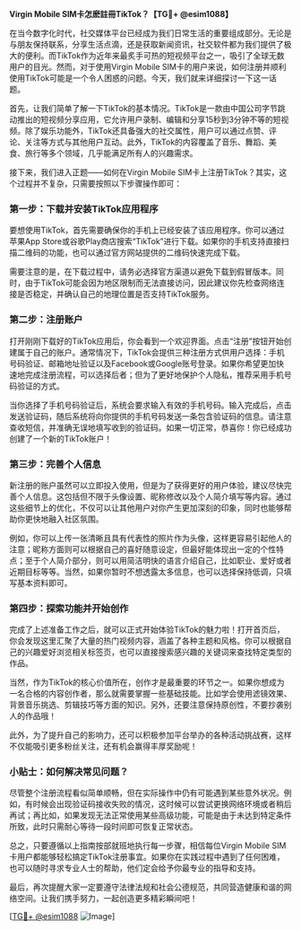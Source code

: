 **Virgin Mobile SIM卡怎麽註冊TikTok？【TG💪+ @esim1088】**

在当今数字化时代，社交媒体平台已经成为我们日常生活的重要组成部分。无论是与朋友保持联系，分享生活点滴，还是获取新闻资讯，社交软件都为我们提供了极大的便利。而TikTok作为近年来最炙手可热的短视频平台之一，吸引了全球无数用户的目光。然而，对于使用Virgin Mobile SIM卡的用户来说，如何注册并顺利使用TikTok可能是一个令人困惑的问题。今天，我们就来详细探讨一下这一话题。

首先，让我们简单了解一下TikTok的基本情况。TikTok是一款由中国公司字节跳动推出的短视频分享应用，它允许用户录制、编辑和分享15秒到3分钟不等的短视频。除了娱乐功能外，TikTok还具备强大的社交属性，用户可以通过点赞、评论、关注等方式与其他用户互动。此外，TikTok的内容覆盖了音乐、舞蹈、美食、旅行等多个领域，几乎能满足所有人的兴趣需求。

接下来，我们进入正题——如何在Virgin Mobile SIM卡上注册TikTok？其实，这个过程并不复杂，只需要按照以下步骤操作即可：

### 第一步：下载并安装TikTok应用程序

要想使用TikTok，首先需要确保你的手机上已经安装了该应用程序。你可以通过苹果App Store或谷歌Play商店搜索“TikTok”进行下载。如果你的手机支持直接扫描二维码的功能，也可以通过官方网站提供的二维码快速完成下载。

需要注意的是，在下载过程中，请务必选择官方渠道以避免下载到假冒版本。同时，由于TikTok可能会因为地区限制而无法直接访问，因此建议你先检查网络连接是否稳定，并确认自己的地理位置是否支持TikTok服务。

### 第二步：注册账户

打开刚刚下载好的TikTok应用后，你会看到一个欢迎界面。点击“注册”按钮开始创建属于自己的账户。通常情况下，TikTok会提供三种注册方式供用户选择：手机号码验证、邮箱地址验证以及Facebook或Google账号登录。如果你希望更加快速地完成注册流程，可以选择后者；但为了更好地保护个人隐私，推荐采用手机号码验证的方式。

当你选择了手机号码验证后，系统会要求输入有效的手机号码。输入完成后，点击发送验证码，随后系统将向你提供的手机号码发送一条包含验证码的信息。请注意查收短信，并准确无误地填写收到的验证码。如果一切正常，恭喜你！你已经成功创建了一个新的TikTok账户！

### 第三步：完善个人信息

新注册的账户虽然可以立即投入使用，但是为了获得更好的用户体验，建议尽快完善个人信息。这包括但不限于头像设置、昵称修改以及个人简介填写等内容。通过这些细节上的优化，不仅可以让其他用户对你产生更加深刻的印象，同时也能够帮助你更快地融入社区氛围。

例如，你可以上传一张清晰且具有代表性的照片作为头像，这样更容易引起他人的注意；昵称方面则可以根据自己的喜好随意设定，但最好能体现出一定的个性特点；至于个人简介部分，则可以用简洁明快的语言介绍自己，比如职业、爱好或者近期目标等等。当然，如果你暂时不想透露太多信息，也可以选择保持低调，只填写基本资料即可。

### 第四步：探索功能并开始创作

完成了上述准备工作之后，就可以正式开始体验TikTok的魅力啦！打开首页后，你会发现这里汇聚了大量的热门视频内容，涵盖了各种主题和风格。你可以根据自己的兴趣爱好浏览相关标签页，也可以直接搜索感兴趣的关键词来查找特定类型的作品。

当然，作为TikTok的核心价值所在，创作才是最重要的环节之一。如果你想成为一名合格的内容创作者，那么就需要掌握一些基础技能。比如学会使用滤镜效果、背景音乐挑选、剪辑技巧等方面的知识。另外，还要注意保持原创性，不要抄袭别人的作品哦！

此外，为了提升自己的影响力，还可以积极参加平台举办的各种活动挑战赛，这样不仅能吸引更多粉丝关注，还有机会赢得丰厚奖励呢！

### 小贴士：如何解决常见问题？

尽管整个注册流程看似简单顺畅，但在实际操作中仍有可能遇到某些意外状况。例如，有时候会出现验证码接收失败的情况，这时候可以尝试更换网络环境或者稍后再试；再比如，如果发现无法正常使用某些高级功能，可能是由于未达到特定条件所致，此时只需耐心等待一段时间即可恢复正常状态。

总之，只要遵循以上指南按部就班地执行每一步骤，相信每位Virgin Mobile SIM卡用户都能够轻松搞定TikTok注册事宜。如果你在实践过程中遇到了任何困难，也可以随时寻求专业人士的帮助，他们定会给予你最专业的指导和支持。

最后，再次提醒大家一定要遵守法律法规和社会公德规范，共同营造健康和谐的网络空间。让我们携手努力，一起创造更多精彩瞬间吧！

[[TG💪+ @esim1088](https://t.me/s/esim1088) ![Image](https://i.postimg.cc/4NQfJmqS/Snipaste-2025-05-13-00-14-12.png)]
